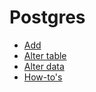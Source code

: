 # Postgres

- [Add](add/)
- [Alter table](alter_table.md)
- [Alter data](alter_data.md)
- [How-to's](how_tos.md)

